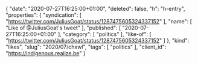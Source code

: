 {
  "date": "2020-07-27T16:25:00+01:00",
  "deleted": false,
  "h": "h-entry",
  "properties": {
    "syndication": [
      "https://twitter.com/JuliusGoat/status/1287475605324337152"
    ],
    "name": [
      "Like of @JuliusGoat's tweet"
    ],
    "published": [
      "2020-07-27T16:25:00+01:00"
    ],
    "category": [
      "politics"
    ],
    "like-of": [
      "https://twitter.com/JuliusGoat/status/1287475605324337152"
    ]
  },
  "kind": "likes",
  "slug": "2020/07/chxwl",
  "tags": [
    "politics"
  ],
  "client_id": "https://indigenous.realize.be"
}
